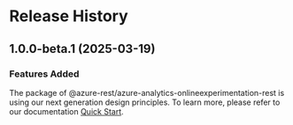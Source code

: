 # Release History
    
## 1.0.0-beta.1 (2025-03-19)

### Features Added

The package of @azure-rest/azure-analytics-onlineexperimentation-rest is using our next generation design principles. To learn more, please refer to our documentation [Quick Start](https://aka.ms/azsdk/js/mgmt/quickstart).
